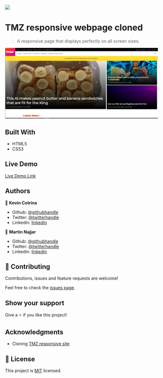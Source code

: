 ![](https://img.shields.io/badge/Microverse-blueviolet)

# TMZ responsive webpage cloned

> A responsive page that displays perfectly on all screen sizes.

![screenshot](./images&svgs/app_screenshot.png)

## Built With

- HTML5
- CSS3

## Live Demo

[Live Demo Link](https://kcotrinam92.github.io/TMZ-reponsive-Web/)

## Authors

👤 **Kevin Cotrina**

- Github: [@githubhandle](https://github.com/kcotrinam92)
- Twitter: [@twitterhandle](https://twitter.com/KevinCot12)
- Linkedin: [linkedin](https://www.linkedin.com/in/kevin-cotrina-6208b7149/)

👤 **Martin Najjar**

- Github: [@githubhandle](https://github.com/martinnajjar12)
- Twitter: [@twitterhandle](https://twitter.com/martin_najjar)
- Linkedin: [linkedin](https://www.linkedin.com/in/martin-najjar-174948198/)

## 🤝 Contributing

Contributions, issues and feature requests are welcome!

Feel free to check the [issues page](https://github.com/kcotrinam92/TMZ-reponsive-Web/issues).

## Show your support

Give a ⭐️ if you like this project!

## Acknowledgments

- Cloning [TMZ responsive site](https://thenextweb.com/)

## 📝 License

This project is [MIT](./LICENSE) licensed.
